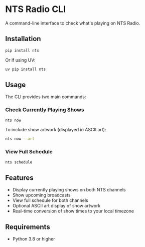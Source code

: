 # NTS Radio CLI

A command-line interface to check what's playing on NTS Radio.

## Installation

```bash
pip install nts
```

Or if using UV:
```bash
uv pip install nts
```

## Usage

The CLI provides two main commands:

### Check Currently Playing Shows

```bash
nts now
```

To include show artwork (displayed in ASCII art):
```bash
nts now --art
```

### View Full Schedule

```bash
nts schedule
```

## Features

- Display currently playing shows on both NTS channels
- Show upcoming broadcasts
- View full schedule for both channels
- Optional ASCII art display of show artwork
- Real-time conversion of show times to your local timezone

## Requirements

- Python 3.8 or higher
